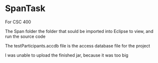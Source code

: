 # SpanTask
For CSC 400

The Span folder the folder that sould be imported into Eclipse to view, and run the source code

The testParticipants.accdb file is the access database file for the project

I was unable to upload the finished jar, because it was too big
